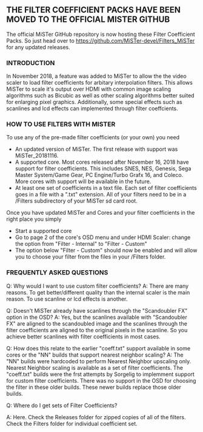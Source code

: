 ## THE FILTER COEFFICIENT PACKS HAVE BEEN MOVED TO THE OFFICIAL MISTER GITHUB

The official MiSTer GitHub repository is now hosting these Filter Coefficient Packs.  So just head over to https://github.com/MiSTer-devel/Filters_MiSTer for any updated releases.


### INTRODUCTION

In November 2018, a feature was added to MiSTer to allow the the video scaler to load filter coefficients for arbitary interpolation filters.  This allows MiSTer to scale it's output over HDMI with common image scaling algorithms such as Bicubic as well as other scaling algorithms better suited for enlarging pixel graphics.  Additionally, some special effects such as scanlines and lcd effects can implemented through filter coeffcients.

### HOW TO USE FILTERS WITH MISTER

To use any of the pre-made filter coefficients (or your own) you need

* An updated version of MiSTer.  The first release with support was MiSTer_20181116.
* A supported core.  Most cores released after November 16, 2018 have support for filter coefficients.  This includes SNES, NES, Genesis, Sega Master System/Game Gear, PC Engine/Turbo Grafx 16, and Coleco.   More cores with support will be available in the future.
* At least one set of coefficients in a text file.  Each set of filter coefficients goes in a file with a ".txt" extension.  All of your filters need to be in a /Filters subdirectory of your MiSTer sd card root.

Once you have updated MiSTer and Cores and your filter coefficients in the right place you simply

* Start a supported core
* Go to page 2 of the core's OSD menu and under HDMI Scaler: change the option from "Filter - Internal" to "Filter - Custom"
* The option below "Filter - Custom" should now be enabled and will allow you to choose your filter from the files in your /Filters folder.

### FREQUENTLY ASKED QUESTIONS

Q: Why would I want to use custom filter coefficients?
A: There are many reasons. To get better/different quality than the internal scaler is the main reason. To use scanline or lcd effects is another.

Q: Doesn't MiSTer already have scanlines through the "Scandoubler FX" option in the OSD?
A: Yes, but the scanlines available with "Scandoubler FX" are aligned to the scandoubled image and the scanlines through the filter coefficients are aligned to the original pixels in the scanline.  So you achieve better scanlines with filter coefficients in most cases.

Q: How does this relate to the earlier "coeff.txt" support available in some cores or the "NN" builds that support nearest neighbor scaling?
A: The "NN" builds were hardcoded to perform Nearest Neighbor upscaling only.  Nearest Neighbor scaling is available as a set of filter coefficients.  The "coeff.txt" builds were the frst attempts by Sorgelig to implemment support for custom filter coefficients.  There was no support in the OSD for choosing the filter in these older builds.  These newer builds replace those older builds.

Q: Where do I get sets of Filter Coefficients?

A: Here. Check the Releases folder for zipped copies of all of the filters.  Check the Filters folder for individual coefficient set.
